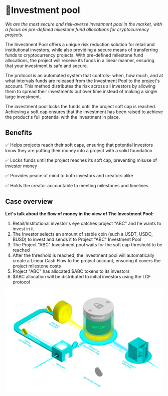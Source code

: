 # 🏦Investment pool

*We are the most secure and risk-averse investment pool in the market, with a focus on pre-defined milestone fund allocations for cryptocurrency projects.*

The Investment Pool offers a unique risk reduction solution for retail and institutional investors, while also providing a secure means of transferring funds to cryptocurrency projects. With pre-defined milestone fund allocations, the project will receive its funds in a linear manner, ensuring that your investment is safe and secure. 

The protocol is an automated system that controls- when, how much, and at what intervals funds are released from the Investment Pool to the project's account. This method distributes the risk across all investors by allowing them to spread their investments out over time instead of making a single large investment. 

The investment pool locks the funds until the project soft cap is reached. Achieving a soft cap ensures that the investment has been raised to achieve the product's full potential with the investment in place. 
## Benefits

 ✅ Helps projects reach their soft caps, ensuring that potential investors know they are putting their money into a project with a solid foundation 

 ✅ Locks funds until the project reaches its soft cap, preventing misuse of investor money 

 ✅ Provides peace of mind to both investors and creators alike 

 ✅ Holds the creator accountable to meeting milestones and timelines 
 
## Case overview

**Let's talk about the flow of money in the view of The Investment Pool:**

1. Retail/Institutional investor's eye catches project "ABC" and he wants to invest in it 
2. The Investor selects an amount of stable coin (such a USDT, USDC, BUSD) to invest and sends it to Project "ABC" Investment Pool 
3. The Project "ABC" Investment pool waits for the soft cap threshold to be reached 
4. After the threshold is reached, the investment pool will automatically create a Linear Cash Flow to the project account, ensuring it covers the project milestone costs 
5. Project "ABC" has allocated $ABC tokens to its investors 
6. $ABC allocation will be distributed to initial investors using the LCF protocol 

![Investment pool workflow](<../../.gitbook/assets/IP.png>)

